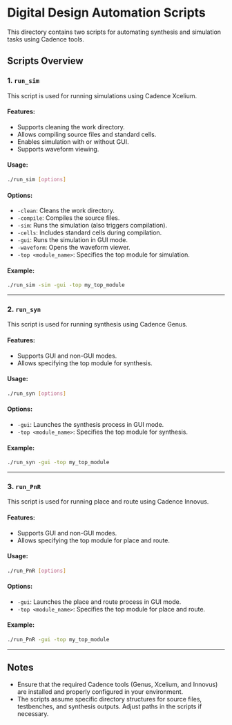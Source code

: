# Digital Design Automation Scripts

This directory contains two scripts for automating synthesis and simulation tasks using Cadence tools. 
## Scripts Overview

### 1. `run_sim`
This script is used for running simulations using Cadence Xcelium.

#### Features:
- Supports cleaning the work directory.
- Allows compiling source files and standard cells.
- Enables simulation with or without GUI.
- Supports waveform viewing.

#### Usage:
```bash
./run_sim [options]
```

#### Options:
- `-clean`: Cleans the work directory.
- `-compile`: Compiles the source files.
- `-sim`: Runs the simulation (also triggers compilation).
- `-cells`: Includes standard cells during compilation.
- `-gui`: Runs the simulation in GUI mode.
- `-waveform`: Opens the waveform viewer.
- `-top <module_name>`: Specifies the top module for simulation.

#### Example:
```bash
./run_sim -sim -gui -top my_top_module
```

---

### 2. `run_syn`
This script is used for running synthesis using Cadence Genus.

#### Features:
- Supports GUI and non-GUI modes.
- Allows specifying the top module for synthesis.

#### Usage:
```bash
./run_syn [options]
```

#### Options:
- `-gui`: Launches the synthesis process in GUI mode.
- `-top <module_name>`: Specifies the top module for synthesis.

#### Example:
```bash
./run_syn -gui -top my_top_module
```

---


### 3. `run_PnR`
This script is used for running place and route using Cadence Innovus.

#### Features:
- Supports GUI and non-GUI modes.
- Allows specifying the top module for place and route.

#### Usage:
```bash
./run_PnR [options]
```

#### Options:
- `-gui`: Launches the place and route process in GUI mode.
- `-top <module_name>`: Specifies the top module for place and route.

#### Example:
```bash
./run_PnR -gui -top my_top_module
```

---

## Notes
- Ensure that the required Cadence tools (Genus, Xcelium, and Innovus) are installed and properly configured in your environment.
- The scripts assume specific directory structures for source files, testbenches, and synthesis outputs. Adjust paths in the scripts if necessary.
